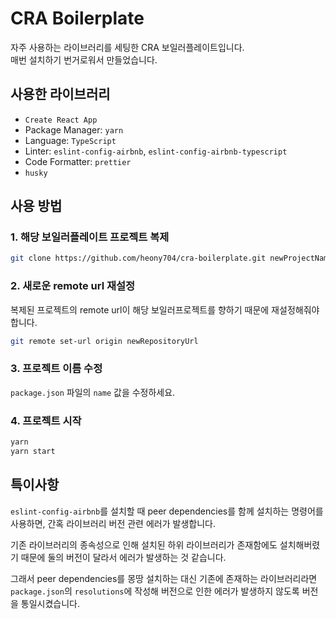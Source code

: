 # CRA Boilerplate

자주 사용하는 라이브러리를 세팅한 CRA 보일러플레이트입니다.  
매번 설치하기 번거로워서 만들었습니다.

## 사용한 라이브러리

- `Create React App`
- Package Manager: `yarn`
- Language: `TypeScript`
- Linter: `eslint-config-airbnb`, `eslint-config-airbnb-typescript`
- Code Formatter: `prettier`
- `husky`

## 사용 방법

### 1. 해당 보일러플레이트 프로젝트 복제

```bash
git clone https://github.com/heony704/cra-boilerplate.git newProjectName
```

### 2. 새로운 remote url 재설정

복제된 프로젝트의 remote url이 해당 보일러프로젝트를 향하기 때문에 재설정해줘야 합니다.

```bash
git remote set-url origin newRepositoryUrl
```

### 3. 프로젝트 이름 수정

`package.json` 파일의 `name` 값을 수정하세요.

### 4. 프로젝트 시작

```bash
yarn
yarn start
```

## 특이사항

`eslint-config-airbnb`를 설치할 때 peer dependencies를 함께 설치하는 명령어를 사용하면, 간혹 라이브러리 버전 관련 에러가 발생합니다.

기존 라이브러리의 종속성으로 인해 설치된 하위 라이브러리가 존재함에도 설치해버렸기 때문에 둘의 버전이 달라서 에러가 발생하는 것 같습니다.

그래서 peer dependencies를 몽땅 설치하는 대신 기존에 존재하는 라이브러리라면 `package.json`의 `resolutions`에 작성해 버전으로 인한 에러가 발생하지 않도록 버전을 통일시켰습니다.
